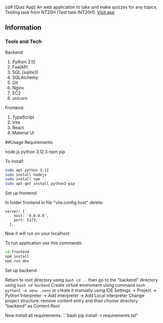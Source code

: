 cd# [Quiz App]
An web application to take and make quizzes for any topics. Testing task from NT20H (Test task INT20H). [Visit app](http://13.60.96.236:5173)

## Information

### Tools and Tech

Backend:
1. Python 3.12
2. FastAPI
3. SQL (sqlite3)
4. SQLAlchemy
5. Git
6. Nginx
7. EC2
8. uvicorn

Frontend:
1. TypeScript
2. Vite
3. React
4. Material UI

##Usage
Requirements:

node.js
python 3.12.3
npm
pip

To install:
```bash
sudo apt python 3.12
sudo install nodejs
sudo install npm
sudo apt-get install python3-pip
```

Set up frontend:

In folder frontend in file "vite.config.host" delete:
```
server: {
    host: '0.0.0.0',
    port: 5173,
  },
```
Now it will run on your localhost

To run application use this commands:
```bash
cd frontend
npm install
npm run dev
```

Set up backend:

Return to root directory using ```bash cd ..``` then go to the "backend" directory using ```bash cd backend```
Create virtual enviroment uisng command ```bash python3 -m venv .venv``` or create it manually using IDE Settings -> Project -> Python Interpreter -> Add interpreter -> Add Local interpreter
Change project structure: remove content entry and than choose directory "backend" as Content Root

Now install all requirements: ```bash pip install -r requirements.txt" 
